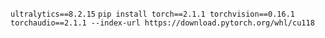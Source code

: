 `ultralytics==8.2.15`
`pip install torch==2.1.1 torchvision==0.16.1 torchaudio==2.1.1 --index-url https://download.pytorch.org/whl/cu118`
